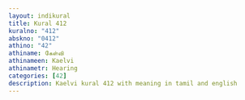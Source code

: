 ```yaml
---
layout: indikural
title: Kural 412
kuralno: "412"
abskno: "0412"
athino: "42"
athiname: கேள்வி
athinameen: Kaelvi
athinametr: Hearing
categories: [42]
description: Kaelvi kural 412 with meaning in tamil and english 
---
```



